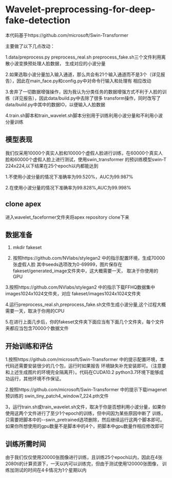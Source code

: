 
# Wavelet-preprocessing-for-deep-fake-detection

本代码基于https://github.com/microsoft/Swin-Transformer 

主要做了以下几点改动：

1.data/preprocess.py preprocess_real.sh preprocess_fake.sh三个文件利用离散小波变换预处理人脸数据， 生成对应的小波分量

2.如果选取小波分量加入输入通道，那么共会有21个输入通道而不是3个（详见报告），因此在main_face.py和config.py中对命令行输入和处理有
相应改动

3.舍弃了一切数据增强操作，因为我认为分类任务的数据增强方式不利于人脸的训练（详见报告），因此data/build.py中去除了很多
transform操作，同时改写了data/build.py中其中的数据IO，以便输入人脸数据

4.train.sh脚本和train_wavelet.sh脚本分别用于训练利用小波分量和不利用小波分量训练

## 模型表现

我们仅采用10000个真实人脸和10000个虚假人脸进行训练，在60000个真实人脸和60000个虚假人脸上进行测试，使用swin_transformer
的预训练模型swin-T 224x224,以下结果在25个epoch以内都能达到

1.不使用小波分量的情况下准确率为99.520%，AUC为99.987%

2.在使用小波分量的情况下准确率为99.828%,AUC为99.998%

## clone apex

进入wavelet_faceformer文件夹将apex repository clone下来
## 数据准备

1. mkdir fakeset 

2. 按照https://github.com/NVlabs/stylegan2
 中的指示配置环境，生成70000张虚假人脸
其中seeds选项改为0-69999，图片保存在fakeset/generated_image文件夹中，这大概需要一天， 
   取决于你使用的GPU
   
3.按照https://github.com/NVlabs/stylegan2 
中的指示下载FFHQ数据集中images1024x1024文件夹，对应
fakeset/images1024x1024文件夹

4.运行preprocess_real.sh,preprocess_fake.sh文件生成小波分量,这个过程大概需要一天，取决于你用的CPU


5.在进行上面几步后，你的fakeset文件夹下面应当有下面几个文件夹，每个文件夹都应当包含70000个数据文件


## 开始训练和评估

1.按照https://github.com/microsoft/Swin-Transformer
中的提示配置环境，本代码还需要安装很少的几个包，运行时如果报告
环境缺失补充安装即可。（注意要和上述生成图片的环境完全隔离开）。代码在CUDA10.2 python3.7环境下能够成功运行，其他环境不作保证。

2.按照https://github.com/microsoft/Swin-Transformer
中的提示下载imagenet预训练的
swin_tiny_patch4_window7_224.pth文件

3，运行train.sh或train_wavelet.sh文件，取决于你是否想利用小波分量，如果你使用这两个文件进行了至少1个epoch的训练，但中间因为某些原因中断了
训练，只需要把脚本中的--swin_pretrained选项删除，然后继续运行这两个脚本即可。如果你所想使用的gpu数量不是脚本中的4个，把脚本中gpu数量作相应修改即可

## 训练所需时间

由于我们仅仅使用20000张图像进行训练，且训练25个epoch以内，因此在4张2080ti的计算资源下，一天以内可以训练完，但由于测试使用120000张图像，
训练加测试的时间在4卡情况为1个星期以内








